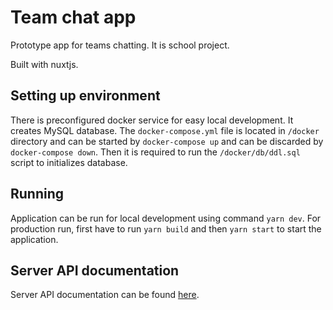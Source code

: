 # Team chat app

Prototype app for teams chatting. It is school project.

Built with nuxtjs.

## Setting up environment

There is preconfigured docker service for easy local development. It creates MySQL database.
The `docker-compose.yml` file is located in `/docker` directory and can be started by `docker-compose up` and can be 
discarded by `docker-compose down`. Then it is required to run the `/docker/db/ddl.sql` script to initializes database.

## Running

Application can be run for local development using command `yarn dev`. For production run, first have to run `yarn build`
and then `yarn start` to start the application.

## Server API documentation

Server API documentation can be found [here](docs/api.md).
